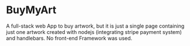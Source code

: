 # BuyMyArt
A full-stack web App to buy artwork, but it is just a single page containing just one artwork created with nodejs (integrating stripe payment system) and handlebars.
No front-end Framework was used.
